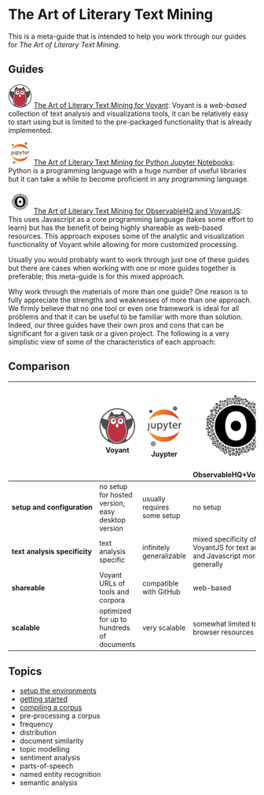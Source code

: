 # The Art of Literary Text Mining

This is a meta-guide that is intended to help you work through our guides for _The Art of Literary Text Mining_.

## Guides

![Voyant](images/voyant48.png) [The Art of Literary Text Mining for Voyant](./voyant/): Voyant is a *web-based* collection of text analysis and visualizations tools, it can be relatively easy to start using but is limited to the pre-packaged functionality that is already implemented.

![Jupyter](images/jupyter48.png) [The Art of Literary Text Mining for Python Jupyter Notebooks](../ipynb/ArtOfLiteraryTextAnalysis.ipynb): Python is a programming language with a huge number of useful libraries but it can take a while to become proficient in any programming language. 

![ObservableHQ](images/observable48.png) [The Art of Literary Text Mining for ObservableHQ and VoyantJS](https://beta.observablehq.com/@sgsinclair/alta): This uses Javascript as a core programming language (takes some effort to learn) but has the benefit of being highly shareable as web-based resources. This approach exposes some of the analytic and visualization functionality of Voyant while allowing for more customized processing.

Usually you would probably want to work through just one of these guides but there are cases when working with one or more guides together is preferable; this meta-guide is for this mixed approach.

Why work through the materials of more than one guide? One reason is to fully appreciate the strengths and weaknesses of more than one approach. We firmly believe that no one tool or even one framework is ideal for all problems and that it can be useful to be familiar with more than solution. Indeed, our three guides have their own pros and cons that can be significant for a given task or a given project. The following is a very simplistic view of some of the characteristics of each approach:

## Comparison

| | ![Voyant](images/voyant300.png)<br>Voyant | ![Jupyter](images/jupyter300.png)<br>Juypter | ![ObservableHQ](images/observable300.png)<br>ObservableHQ+VoyantJS |
|-|-|-|-|
| **setup&nbsp;and&nbsp;configuration** | no setup for hosted version, easy desktop version | usually requires some setup | no setup | 
| **text&nbsp;analysis&nbsp;specificity** | text analysis specific | infinitely generalizable | mixed specificity of VoyantJS for text analysis and Javascript more generally |
| **shareable** | Voyant URLs of tools and corpora | compatible with GitHub | web-based |
| **scalable** | optimized for up to hundreds of documents | very scalable | somewhat limited to browser resources |

## Topics

* [setup the environments](./setup/)
* [getting started](./startup/)
* [compiling a corpus](./compile/)
* pre-processing a corpus
* frequency
* distribution
* document similarity
* topic modelling
* sentiment analysis
* parts-of-speech
* named entity recognition
* semantic analysis
